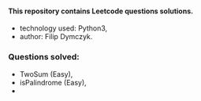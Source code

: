 #### This repository contains Leetcode questions solutions.
- technology used: Python3,
- author: Filip Dymczyk.

### Questions solved:
- TwoSum (Easy),
- isPalindrome (Easy),
- 


